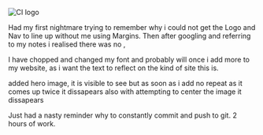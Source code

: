 ![CI logo](https://codeinstitute.s3.amazonaws.com/fullstack/ci_logo_small.png)

Had my first nightmare trying to remember why i could not get the Logo and Nav to line up without me using Margins. Then after googling and referring to my notes i realised there was no , 

I have chopped and changed my font and probably will once i add more to my website, as i want the text to reflect on the kind of site this is.

added hero image, it is visible to see but as soon as i add no repeat as it comes up twice it dissapears also with attempting to center the image it dissapears

Just had a nasty reminder why to constantly commit and push to git. 2 hours of work.

